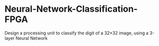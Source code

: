 # Neural-Network-Classification-FPGA
Design a processing unit to classify the digit of a 32×32 image, using a 3-layer Neural Network
